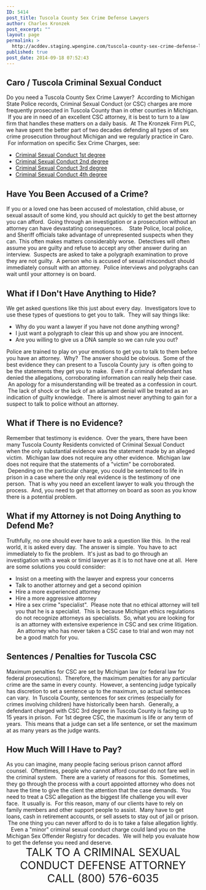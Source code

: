 ```yaml
---
ID: 5414
post_title: Tuscola County Sex Crime Defense Lawyers
author: Charles Kronzek
post_excerpt: ""
layout: page
permalink: >
  http://acddev.staging.wpengine.com/tuscola-county-sex-crime-defense-lawyers.html
published: true
post_date: 2014-09-18 07:52:43
---
```

<h2>Caro / Tuscola Criminal Sexual Conduct</h2>
Do you need a Tuscola County Sex Crime Lawyer?  According to Michigan State Police records, Criminal Sexual Conduct (or CSC) charges are more frequently prosecuted in Tuscola County than in other counties in Michigan.  If you are in need of an excellent CSC attorney, it is best to turn to a law firm that handles these matters on a daily basis.  At The Kronzek Firm PLC, we have spent the better part of two decades defending all types of sex crime prosecution throughout Michigan and we regularly practice in Caro.  For information on specific Sex Crime Charges, see:
<ul>
	<li><a title="First Degree CSC" href="http://acddev.staging.wpengine.com/first-degree-csc.html">Criminal Sexual Conduct 1st degree</a></li>
	<li><a title="Second Degree CSC" href="http://acddev.staging.wpengine.com/second-degree-csc.html">Criminal Sexual Conduct 2nd degree</a></li>
	<li><a title="Third Degree CSC" href="http://acddev.staging.wpengine.com/third-degree-csc.html">Criminal Sexual Conduct 3rd degree</a></li>
	<li><a title="Fourth Degree CSC" href="http://acddev.staging.wpengine.com/fourth-degree-csc.html">Criminal Sexual Conduct 4th degree</a></li>
</ul>
<h2>Have You Been Accused of a Crime?</h2>
If you or a loved one has been accused of molestation, child abuse, or sexual assault of some kind, you should act quickly to get the best attorney you can afford.  Going through an investigation or a prosecution without an attorney can have devastating consequences.    State Police, local police, and Sheriff officials take advantage of unrepresented suspects when they can. This often makes matters considerably worse.  Detectives will often assume you are guilty and refuse to accept any other answer during an interview.  Suspects are asked to take a polygraph examination to prove they are not guilty.  A person who is accused of sexual misconduct should immediately consult with an attorney.  Police interviews and polygraphs can wait until your attorney is on board.
<h2>What if I Don't Have Anything to Hide?</h2>
We get asked questions like this just about every day.  Investigators love to use these types of questions to get you to talk.  They will say things like:
<ul>
	<li>Why do you want a lawyer if you have not done anything wrong?</li>
	<li>I just want a polygraph to clear this up and show you are innocent.</li>
	<li>Are you willing to give us a DNA sample so we can rule you out?</li>
</ul>
Police are trained to play on your emotions to get you to talk to them before you have an attorney.  Why?  The answer should be obvious.  Some of the best evidence they can present to a Tuscola County jury  is often going to be the statements they get you to make.  Even if a criminal defendant has denied the allegations, corroborating information can really help their case.  An apology for a misunderstanding will be treated as a confession in court.  The lack of shock or the lack of an adamant denial will be treated as an indication of guilty knowledge.  There is almost never anything to gain for a suspect to talk to police without an attorney.
<h2>What if There is no Evidence?</h2>
Remember that testimony is evidence.  Over the years, there have been many Tuscola County Residents convicted of Criminal Sexual Conduct when the only substantial evidence was the statement made by an alleged victim.  Michigan law does not require any other evidence.  Michigan law does not require that the statements of a "victim" be corroborated.  Depending on the particular charge, you could be sentenced to life in prison in a case where the only real evidence is the testimony of one person.  That is why you need an excellent lawyer to walk you through the process.  And, you need to get that attorney on board as soon as you know there is a potential problem.
<h2>What if my Attorney is not Doing Anything to Defend Me?</h2>
Truthfully, no one should ever have to ask a question like this.  In the real world, it is asked every day.  The answer is simple.  You have to act immediately to fix the problem.  It's just as bad to go through an investigation with a weak or timid lawyer as it is to not have one at all.  Here are some solutions you could consider:
<ul>
	<li>Insist on a meeting with the lawyer and express your concerns</li>
	<li>Talk to another attorney and get a second opinion</li>
	<li>Hire a more experienced attorney</li>
	<li>Hire a more aggressive attorney</li>
	<li>Hire a sex crime "specialist".  Please note that no ethical attorney will tell you that he is a specialist.  This is because Michigan ethics regulations do not recognize attorneys as specialists.  So, what you are looking for is an attorney with extensive experience in CSC and sex crime litigation.  An attorney who has never taken a CSC case to trial and won may not be a good match for you.</li>
</ul>
<h2>Sentences / Penalties for Tuscola CSC</h2>
Maximum penalties for CSC are set by Michigan law (or federal law for federal prosecutions).  Therefore, the maximum penalties for any particular crime are the same in every county.  However, a sentencing judge typically has discretion to set a sentence up to the maximum, so actual sentences can vary.  In Tuscola County, sentences for sex crimes (especially for crimes involving children) have historically been harsh.  Generally, a defendant charged with CSC 3rd degree in Tuscola County is facing up to 15 years in prison.  For 1st degree CSC, the maximum is life or any term of years.  This means that a judge can set a life sentence, or set the maximum at as many years as the judge wants.
<h2>How Much Will I Have to Pay?</h2>
As you can imagine, many people facing serious prison cannot afford counsel.  Oftentimes, people who cannot afford counsel do not fare well in the criminal system.  There are a variety of reasons for this.  Sometimes, they go through the process with a court appointed attorney who does not have the time to give the client the attention that the case demands.  You need to treat a CSC allegation as the biggest life challenge you will ever face.  It usually is.  For this reason, many of our clients have to rely on family members and other support people to assist.  Many have to get loans, cash in retirement accounts, or sell assets to stay out of jail or prison.  The one thing you can never afford to do is to take a false allegation lightly.    Even a "minor" criminal sexual conduct charge could land you on the Michigan Sex Offender Registry for decades.  We will help you evaluate how to get the defense you need and deserve.

<center><span style="font-size: 200%;">
TALK TO A CRIMINAL SEXUAL CONDUCT
DEFENSE ATTORNEY
CALL (800) 576-6035 </span></center>